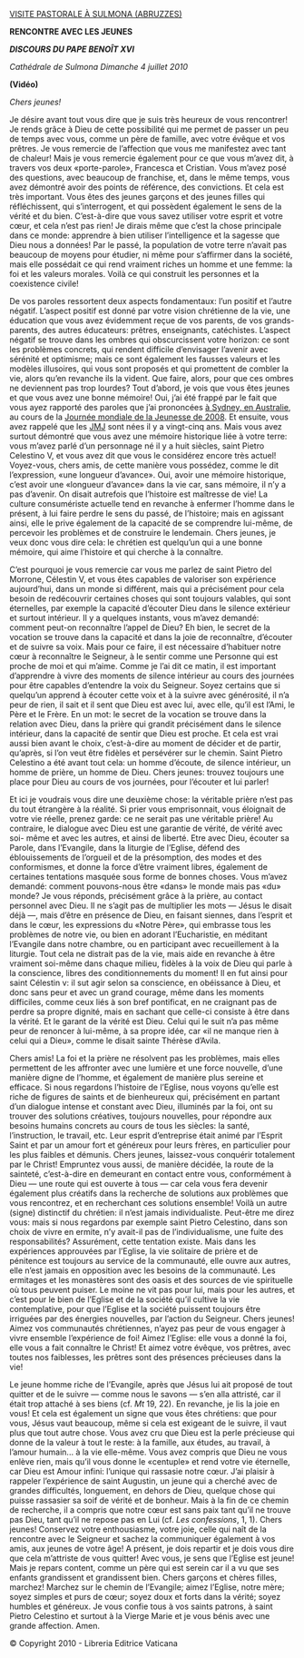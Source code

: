 [VISITE PASTORALE À SULMONA (ABRUZZES)](/content/benedict-xvi/fr/travels/2010/index_sulmona.html)

**RENCONTRE AVEC LES JEUNES**

***DISCOURS DU PAPE BENOÎT XVI***

*Cathédrale de Sulmona* *Dimanche 4 juillet 2010*

**(Vidéo)**

*Chers jeunes!*

Je désire avant tout vous dire que je suis très heureux de vous rencontrer! Je rends grâce à Dieu de cette possibilité qui me permet de passer un peu de temps avec vous, comme un père de famille, avec votre évêque et vos prêtres. Je vous remercie de l’affection que vous me manifestez avec tant de chaleur! Mais je vous remercie également pour ce que vous m’avez dit, à travers vos deux «porte-parole», Francesca et Cristian. Vous m’avez posé des questions, avec beaucoup de franchise, et, dans le même temps, vous avez démontré avoir des points de référence, des convictions. Et cela est très important. Vous êtes des jeunes garçons et des jeunes filles qui réfléchissent, qui s’interrogent, et qui possèdent également le sens de la vérité et du bien. C’est-à-dire que vous savez utiliser votre esprit et votre cœur, et cela n’est pas rien! Je dirais même que c’est la chose principale dans ce monde: apprendre à bien utiliser l’intelligence et la sagesse que Dieu nous a données! Par le passé, la population de votre terre n’avait pas beaucoup de moyens pour étudier, ni même pour s’affirmer dans la société, mais elle possédait ce qui rend vraiment riches un homme et une femme: la foi et les valeurs morales. Voilà ce qui construit les personnes et la coexistence civile!

De vos paroles ressortent deux aspects fondamentaux: l’un positif et l’autre négatif. L’aspect positif est donné par votre vision chrétienne de la vie, une éducation que vous avez évidemment reçue de vos parents, de vos grands-parents, des autres éducateurs: prêtres, enseignants, catéchistes. L’aspect négatif se trouve dans les ombres qui obscurcissent votre horizon: ce sont les problèmes concrets, qui rendent difficile d’envisager l’avenir avec sérénité et optimisme; mais ce sont également les fausses valeurs et les modèles illusoires, qui vous sont proposés et qui promettent de combler la vie, alors qu’en revanche ils la vident. Que faire, alors, pour que ces ombres ne deviennent pas trop lourdes? Tout d’abord, je vois que vous êtes jeunes et que vous avez une bonne mémoire! Oui, j’ai été frappé par le fait que vous ayez rapporté des paroles que j’ai prononcées [à Sydney, en Australie](/content/benedict-xvi/fr/travels/2008/outside/documents/australia.html), au cours de la [Journée mondiale de la Jeunesse de 2008](http://www.vatican.va/gmg/documents/gmg_2008_fr.html). Et ensuite, vous avez rappelé que les [JMJ](http://www.vatican.va/gmg/documents/index_fr.html) sont nées il y a vingt-cinq ans. Mais vous avez surtout démontré que vous avez une mémoire historique liée à votre terre: vous m’avez parlé d’un personnage né il y a huit siècles, saint Pietro Celestino V, et vous avez dit que vous le considérez encore très actuel! Voyez-vous, chers amis, de cette manière vous possédez, comme le dit l’expression, «une longueur d’avance». Oui, avoir une mémoire historique, c’est avoir une «longueur d’avance» dans la vie car, sans mémoire, il n’y a pas d’avenir. On disait autrefois que l’histoire est maîtresse de vie! La culture consumériste actuelle tend en revanche à enfermer l’homme dans le présent, à lui faire perdre le sens du passé, de l’histoire; mais en agissant ainsi, elle le prive également de la capacité de se comprendre lui-même, de percevoir les problèmes et de construire le lendemain. Chers jeunes, je veux donc vous dire cela: le chrétien est quelqu’un qui a une bonne mémoire, qui aime l’histoire et qui cherche à la connaître.

C’est pourquoi je vous remercie car vous me parlez de saint Pietro del Morrone, Célestin V, et vous êtes capables de valoriser son expérience aujourd’hui, dans un monde si différent, mais qui a précisément pour cela besoin de redécouvrir certaines choses qui sont toujours valables, qui sont éternelles, par exemple la capacité d’écouter Dieu dans le silence extérieur et surtout intérieur. Il y a quelques instants, vous m’avez demandé: comment peut-on reconnaître l’appel de Dieu? Eh bien, le secret de la vocation se trouve dans la capacité et dans la joie de reconnaître, d’écouter et de suivre sa voix. Mais pour ce faire, il est nécessaire d’habituer notre cœur à reconnaître le Seigneur, à le sentir comme une Personne qui est proche de moi et qui m’aime. Comme je l’ai dit ce matin, il est important d’apprendre à vivre des moments de silence intérieur au cours des journées pour être capables d’entendre la voix du Seigneur. Soyez certains que si quelqu’un apprend à écouter cette voix et à la suivre avec générosité, il n’a peur de rien, il sait et il sent que Dieu est avec lui, avec elle, qu’il est l’Ami, le Père et le Frère. En un mot: le secret de la vocation se trouve dans la relation avec Dieu, dans la prière qui grandit précisément dans le silence intérieur, dans la capacité de sentir que Dieu est proche. Et cela est vrai aussi bien avant le choix, c’est-à-dire au moment de décider et de partir, qu’après, si l’on veut être fidèles et persévérer sur le chemin. Saint Pietro Celestino a été avant tout cela: un homme d’écoute, de silence intérieur, un homme de prière, un homme de Dieu. Chers jeunes: trouvez toujours une place pour Dieu au cours de vos journées, pour l’écouter et lui parler!

Et ici je voudrais vous dire une deuxième chose: la véritable prière n’est pas du tout étrangère à la réalité. Si prier vous emprisonnait, vous éloignait de votre vie réelle, prenez garde: ce ne serait pas une véritable prière! Au contraire, le dialogue avec Dieu est une garantie de vérité, de vérité avec soi- même et avec les autres, et ainsi de liberté. Etre avec Dieu, écouter sa Parole, dans l’Evangile, dans la liturgie de l’Eglise, défend des éblouissements de l’orgueil et de la présomption, des modes et des conformismes, et donne la force d’être vraiment libres, également de certaines tentations masquée sous forme de bonnes choses. Vous m’avez demandé: comment pouvons-nous être «dans» le monde mais pas «du» monde? Je vous réponds, précisément grâce à la prière, au contact personnel avec Dieu. Il ne s’agit pas de multiplier les mots — Jésus le disait déjà —, mais d’être en présence de Dieu, en faisant siennes, dans l’esprit et dans le cœur, les expressions du «Notre Père», qui embrasse tous les problèmes de notre vie, ou bien en adorant l’Eucharistie, en méditant l’Evangile dans notre chambre, ou en participant avec recueillement à la liturgie. Tout cela ne distrait pas de la vie, mais aide en revanche à être vraiment soi-même dans chaque milieu, fidèles à la voix de Dieu qui parle à la conscience, libres des conditionnements du moment! Il en fut ainsi pour saint Célestin v: il sut agir selon sa conscience, en obéissance à Dieu, et donc sans peur et avec un grand courage, même dans les moments difficiles, comme ceux liés à son bref pontificat, en ne craignant pas de perdre sa propre dignité, mais en sachant que celle-ci consiste à être dans la vérité. Et le garant de la vérité est Dieu. Celui qui le suit n’a pas même peur de renoncer à lui-même, à sa propre idée, car «il ne manque rien à celui qui a Dieu», comme le disait sainte Thérèse d’Avila.

Chers amis! La foi et la prière ne résolvent pas les problèmes, mais elles permettent de les affronter avec une lumière et une force nouvelle, d’une manière digne de l’homme, et également de manière plus sereine et efficace. Si nous regardons l’histoire de l’Eglise, nous voyons qu’elle est riche de figures de saints et de bienheureux qui, précisément en partant d’un dialogue intense et constant avec Dieu, illuminés par la foi, ont su trouver des solutions créatives, toujours nouvelles, pour répondre aux besoins humains concrets au cours de tous les siècles: la santé, l’instruction, le travail, etc. Leur esprit d’entreprise était animé par l’Esprit Saint et par un amour fort et généreux pour leurs frères, en particulier pour les plus faibles et démunis. Chers jeunes, laissez-vous conquérir totalement par le Christ! Empruntez vous aussi, de manière décidée, la route de la sainteté, c’est-à-dire en demeurant en contact entre vous, conformément à Dieu — une route qui est ouverte à tous — car cela vous fera devenir également plus créatifs dans la recherche de solutions aux problèmes que vous rencontrez, et en recherchant ces solutions ensemble! Voilà un autre (signe) distinctif du chrétien: il n’est jamais individualiste. Peut-être me direz vous: mais si nous regardons par exemple saint Pietro Celestino, dans son choix de vivre en ermite, n’y avait-il pas de l’individualisme, une fuite des responsabilités? Assurément, cette tentation existe. Mais dans les expériences approuvées par l’Eglise, la vie solitaire de prière et de pénitence est toujours au service de la communauté, elle ouvre aux autres, elle n’est jamais en opposition avec les besoins de la communauté. Les ermitages et les monastères sont des oasis et des sources de vie spirituelle où tous peuvent puiser. Le moine ne vit pas pour lui, mais pour les autres, et c’est pour le bien de l’Eglise et de la société qu’il cultive la vie contemplative, pour que l’Eglise et la société puissent toujours être irriguées par des énergies nouvelles, par l’action du Seigneur. Chers jeunes! Aimez vos communautés chrétiennes, n’ayez pas peur de vous engager à vivre ensemble l’expérience de foi! Aimez l’Eglise: elle vous a donné la foi, elle vous a fait connaître le Christ! Et aimez votre évêque, vos prêtres, avec toutes nos faiblesses, les prêtres sont des présences précieuses dans la vie!

Le jeune homme riche de l’Evangile, après que Jésus lui ait proposé de tout quitter et de le suivre — comme nous le savons — s’en alla attristé, car il était trop attaché à ses biens (cf. *Mt* 19, 22). En revanche, je lis la joie en vous! Et cela est également un signe que vous êtes chrétiens: que pour vous, Jésus vaut beaucoup, même si cela est exigeant de le suivre, il vaut plus que tout autre chose. Vous avez cru que Dieu est la perle précieuse qui donne de la valeur à tout le reste: à la famille, aux études, au travail, à l’amour humain... à la vie elle-même. Vous avez compris que Dieu ne vous enlève rien, mais qu’il vous donne le «centuple» et rend votre vie éternelle, car Dieu est Amour infini: l’unique qui rassasie notre cœur. J’ai plaisir à rappeler l’expérience de saint Augustin, un jeune qui a cherché avec de grandes difficultés, longuement, en dehors de Dieu, quelque chose qui puisse rassasier sa soif de vérité et de bonheur. Mais à la fin de ce chemin de recherche, il a compris que notre cœur est sans paix tant qu’il ne trouve pas Dieu, tant qu’il ne repose pas en Lui (cf. *Les confessions*, 1, 1). Chers jeunes! Conservez votre enthousiasme, votre joie, celle qui naît de la rencontre avec le Seigneur et sachez la communiquer également à vos amis, aux jeunes de votre âge! A présent, je dois repartir et je dois vous dire que cela m’attriste de vous quitter! Avec vous, je sens que l’Eglise est jeune! Mais je repars content, comme un père qui est serein car il a vu que ses enfants grandissent et grandissent bien. Chers garçons et chères filles, marchez! Marchez sur le chemin de l’Evangile; aimez l’Eglise, notre mère; soyez simples et purs de cœur; soyez doux et forts dans la vérité; soyez humbles et généreux. Je vous confie tous à vos saints patrons, à saint Pietro Celestino et surtout à la Vierge Marie et je vous bénis avec une grande affection. Amen.

© Copyright 2010 - Libreria Editrice Vaticana